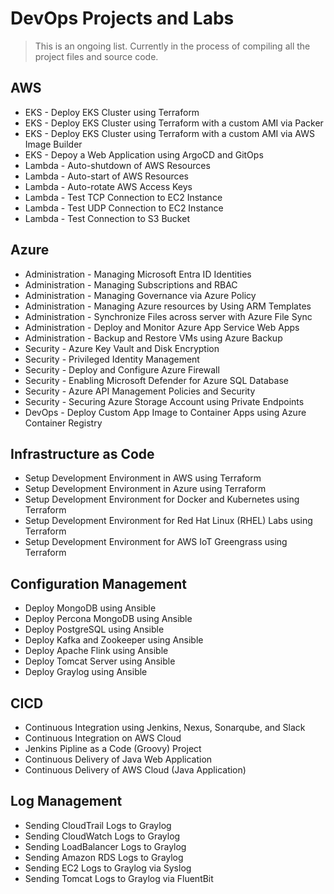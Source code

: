 
# DevOps Projects and Labs

> This is an ongoing list. 
> Currently in the process of compiling all the project files and source code.


## AWS 

- EKS - Deploy EKS Cluster using Terraform 
- EKS - Deploy EKS Cluster using Terraform with a custom AMI via Packer
- EKS - Deploy EKS Cluster using Terraform with a custom AMI via AWS Image Builder
- EKS - Depoy a Web Application using ArgoCD and GitOps 
- Lambda - Auto-shutdown of AWS Resources 
- Lambda - Auto-start of AWS Resources 
- Lambda - Auto-rotate AWS Access Keys 
- Lambda - Test TCP Connection to EC2 Instance
- Lambda - Test UDP Connection to EC2 Instance
- Lambda - Test Connection to S3 Bucket 


## Azure 

- Administration - Managing Microsoft Entra ID Identities
- Administration - Managing Subscriptions and RBAC
- Administration - Managing Governance via Azure Policy
- Administration - Managing Azure resources by Using ARM Templates
- Administration - Synchronize Files across server with Azure File Sync 
- Administration - Deploy and Monitor Azure App Service Web Apps 
- Administration - Backup and Restore VMs using Azure Backup 
- Security - Azure Key Vault and Disk Encryption 
- Security - Privileged Identity Management
- Security - Deploy and Configure Azure Firewall
- Security - Enabling Microsoft Defender for Azure SQL Database 
- Security - Azure API Management Policies and Security 
- Security - Securing Azure Storage Account using Private Endpoints
- DevOps - Deploy Custom App Image to Container Apps using Azure Container Registry

## Infrastructure as Code 

- Setup Development Environment in AWS using Terraform 
- Setup Development Environment in Azure using Terraform 
- Setup Development Environment for Docker and Kubernetes using Terraform 
- Setup Development Environment for Red Hat Linux (RHEL) Labs using Terraform
- Setup Development Environment for AWS IoT Greengrass using Terraform 

## Configuration Management 

- Deploy MongoDB using Ansible
- Deploy Percona MongoDB using Ansible
- Deploy PostgreSQL using Ansible
- Deploy Kafka and Zookeeper using Ansible
- Deploy Apache Flink using Ansible 
- Deploy Tomcat Server using Ansible
- Deploy Graylog using Ansible

## CICD 

- Continuous Integration using Jenkins, Nexus, Sonarqube, and Slack
- Continuous Integration on AWS Cloud
- Jenkins Pipline as a Code (Groovy) Project
- Continuous Delivery of Java Web Application
- Continuous Delivery of AWS Cloud (Java Application)

## Log Management 

- Sending CloudTrail Logs to Graylog 
- Sending CloudWatch Logs to Graylog
- Sending LoadBalancer Logs to Graylog
- Sending Amazon RDS Logs to Graylog
- Sending EC2 Logs to Graylog via Syslog
- Sending Tomcat Logs to Graylog via FluentBit